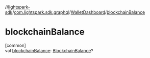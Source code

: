 //[lightspark-sdk](../../../index.md)/[com.lightspark.sdk.graphql](../index.md)/[WalletDashboard](index.md)/[blockchainBalance](blockchain-balance.md)

# blockchainBalance

[common]\
val [blockchainBalance](blockchain-balance.md): [BlockchainBalance](../../com.lightspark.sdk.model/-blockchain-balance/index.md)?
